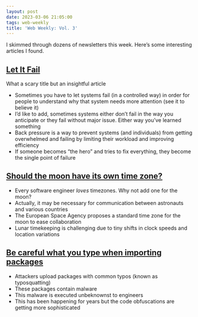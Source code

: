 ```yaml
---
layout: post
date: 2023-03-06 21:05:00
tags: web-weekly
title: 'Web Weekly: Vol. 3'
---
```


I skimmed through dozens of newsletters this week. Here’s some interesting articles I found.

## [Let It Fail](https://www.maxcountryman.com/articles/let-it-fail?utm_source=techleaddigest&utm_medium&utm_campaign=1547)

What a scary title but an insightful article

- Sometimes you have to let systems fail (in a controlled way) in order for people to understand why that system needs more attention (see it to believe it)
- I’d like to add, sometimes systems either don’t fail in the way you anticipate or they fail without major issue. Either way you’ve learned something
- Back pressure is a way to prevent systems (and individuals) from getting overwhelmed and failing by limiting their workload and improving efficiency
- If someone becomes “the hero” and tries to fix everything, they become the single point of failure

## [Should the moon have its own time zone?](https://www.nbcnews.com/science/space/moon-time-zone-rcna72459)

- Every software engineer *loves* timezones. Why not add one for the moon?
- Actually, it may be necessary for communication between astronauts and various countries
- The European Space Agency proposes a standard time zone for the moon to ease collaboration
- Lunar timekeeping is challenging due to tiny shifts in clock speeds and location variations

## [Be careful what you type when importing packages](https://arstechnica.com/information-technology/2023/02/451-malicious-packages-available-in-pypi-contained-crypto-stealing-malware/)

- Attackers upload packages with common typos (known as typosquatting)
- These packages contain malware
- This malware is executed unbeknownst to engineers
- This has been happening for years but the code obfuscations are getting more sophisticated
